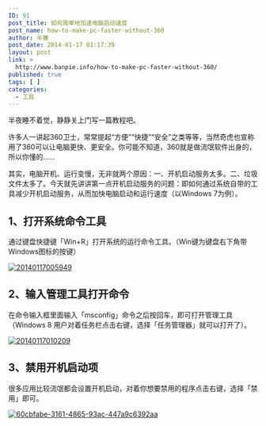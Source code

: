 ```yaml
---
ID: 91
post_title: 如何简单地加速电脑启动速度
post_name: how-to-make-pc-faster-without-360
author: 半撇
post_date: 2014-01-17 01:17:39
layout: post
link: >
  http://www.banpie.info/how-to-make-pc-faster-without-360/
published: true
tags: [ ]
categories:
  - 工具
---
```

半夜睡不着觉，静静关上门写一篇教程吧。

许多人一讲起360卫士，常常提起“方便”“快捷”“安全”之类等等，当然奇虎也宣称用了360可以让电脑更快、更安全。你可能不知道，360就是做流氓软件出身的，所以你懂的……

其实，电脑开机、运行变慢，无非就两个原因：一、开机启动服务太多。二、垃圾文件太多了。今天就先讲讲第一点开机启动服务的问题：即如何通过系统自带的工具减少开机启动服务，从而加快电脑启动和运行速度（以Windows 7为例）。

## 1、打开系统命令工具

通过键盘快捷键「Win+R」打开系统的运行命令工具。（Win键为键盘右下角带Windows图标的按键）

[![20140117005949][1]][1]

## 2、输入管理工具打开命令

在命令输入框里面输入「msconfig」命令之后按回车，即可打开管理工具（Windows 8 用户对着任务栏点击右键，选择「任务管理器」就可以打开了）。

[![20140117010209][2]][2]

## 3、禁用开机启动项

很多应用比较流氓都会设置开机启动，对着你想要禁用的程序点击右键，选择「禁用」即可。

[![60cbfabe-3161-4865-93ac-447a9c6392aa][3]][3]

<!--stackedit_data:
eyJoaXN0b3J5IjpbLTIxMzUyNDMxNDddfQ==
-->

 [1]: http://www.banpie.info/wp-content/uploads/2018/11/20140117005949.jpg
 [2]: http://7arnhx.com1.z0.glb.clouddn.com/wp-content/uploads/2014/01/20140117010209.jpg
 [3]: http://7arnhx.com1.z0.glb.clouddn.com/wp-content/uploads/2014/01/60cbfabe-3161-4865-93ac-447a9c6392aa.jpg